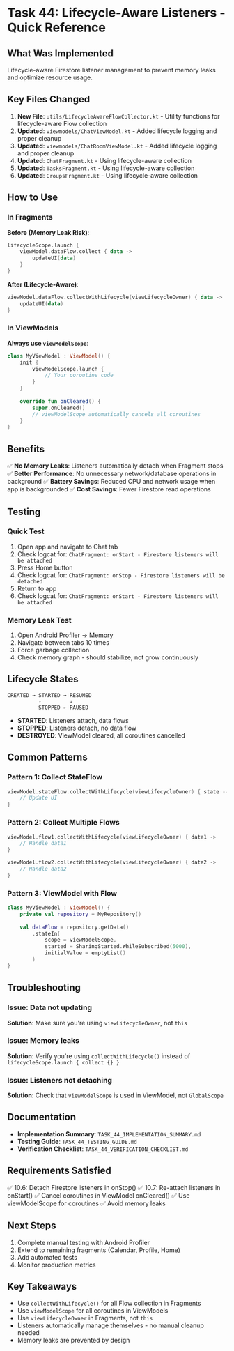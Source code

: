 # Task 44: Lifecycle-Aware Listeners - Quick Reference

## What Was Implemented

Lifecycle-aware Firestore listener management to prevent memory leaks and optimize resource usage.

## Key Files Changed

1. **New File**: `utils/LifecycleAwareFlowCollector.kt` - Utility functions for lifecycle-aware Flow collection
2. **Updated**: `viewmodels/ChatViewModel.kt` - Added lifecycle logging and proper cleanup
3. **Updated**: `viewmodels/ChatRoomViewModel.kt` - Added lifecycle logging and proper cleanup
4. **Updated**: `ChatFragment.kt` - Using lifecycle-aware collection
5. **Updated**: `TasksFragment.kt` - Using lifecycle-aware collection
6. **Updated**: `GroupsFragment.kt` - Using lifecycle-aware collection

## How to Use

### In Fragments

**Before (Memory Leak Risk)**:
```kotlin
lifecycleScope.launch {
    viewModel.dataFlow.collect { data ->
        updateUI(data)
    }
}
```

**After (Lifecycle-Aware)**:
```kotlin
viewModel.dataFlow.collectWithLifecycle(viewLifecycleOwner) { data ->
    updateUI(data)
}
```

### In ViewModels

**Always use `viewModelScope`**:
```kotlin
class MyViewModel : ViewModel() {
    init {
        viewModelScope.launch {
            // Your coroutine code
        }
    }
    
    override fun onCleared() {
        super.onCleared()
        // viewModelScope automatically cancels all coroutines
    }
}
```

## Benefits

✅ **No Memory Leaks**: Listeners automatically detach when Fragment stops
✅ **Better Performance**: No unnecessary network/database operations in background
✅ **Battery Savings**: Reduced CPU and network usage when app is backgrounded
✅ **Cost Savings**: Fewer Firestore read operations

## Testing

### Quick Test
1. Open app and navigate to Chat tab
2. Check logcat for: `ChatFragment: onStart - Firestore listeners will be attached`
3. Press Home button
4. Check logcat for: `ChatFragment: onStop - Firestore listeners will be detached`
5. Return to app
6. Check logcat for: `ChatFragment: onStart - Firestore listeners will be attached`

### Memory Leak Test
1. Open Android Profiler → Memory
2. Navigate between tabs 10 times
3. Force garbage collection
4. Check memory graph - should stabilize, not grow continuously

## Lifecycle States

```
CREATED → STARTED → RESUMED
          ↑         ↓
          STOPPED ← PAUSED
```

- **STARTED**: Listeners attach, data flows
- **STOPPED**: Listeners detach, no data flow
- **DESTROYED**: ViewModel cleared, all coroutines cancelled

## Common Patterns

### Pattern 1: Collect StateFlow
```kotlin
viewModel.stateFlow.collectWithLifecycle(viewLifecycleOwner) { state ->
    // Update UI
}
```

### Pattern 2: Collect Multiple Flows
```kotlin
viewModel.flow1.collectWithLifecycle(viewLifecycleOwner) { data1 ->
    // Handle data1
}

viewModel.flow2.collectWithLifecycle(viewLifecycleOwner) { data2 ->
    // Handle data2
}
```

### Pattern 3: ViewModel with Flow
```kotlin
class MyViewModel : ViewModel() {
    private val repository = MyRepository()
    
    val dataFlow = repository.getData()
        .stateIn(
            scope = viewModelScope,
            started = SharingStarted.WhileSubscribed(5000),
            initialValue = emptyList()
        )
}
```

## Troubleshooting

### Issue: Data not updating
**Solution**: Make sure you're using `viewLifecycleOwner`, not `this`

### Issue: Memory leaks
**Solution**: Verify you're using `collectWithLifecycle()` instead of `lifecycleScope.launch { collect {} }`

### Issue: Listeners not detaching
**Solution**: Check that `viewModelScope` is used in ViewModel, not `GlobalScope`

## Documentation

- **Implementation Summary**: `TASK_44_IMPLEMENTATION_SUMMARY.md`
- **Testing Guide**: `TASK_44_TESTING_GUIDE.md`
- **Verification Checklist**: `TASK_44_VERIFICATION_CHECKLIST.md`

## Requirements Satisfied

✅ 10.6: Detach Firestore listeners in onStop()
✅ 10.7: Re-attach listeners in onStart()
✅ Cancel coroutines in ViewModel onCleared()
✅ Use viewModelScope for coroutines
✅ Avoid memory leaks

## Next Steps

1. Complete manual testing with Android Profiler
2. Extend to remaining fragments (Calendar, Profile, Home)
3. Add automated tests
4. Monitor production metrics

## Key Takeaways

- Use `collectWithLifecycle()` for all Flow collection in Fragments
- Use `viewModelScope` for all coroutines in ViewModels
- Use `viewLifecycleOwner` in Fragments, not `this`
- Listeners automatically manage themselves - no manual cleanup needed
- Memory leaks are prevented by design
